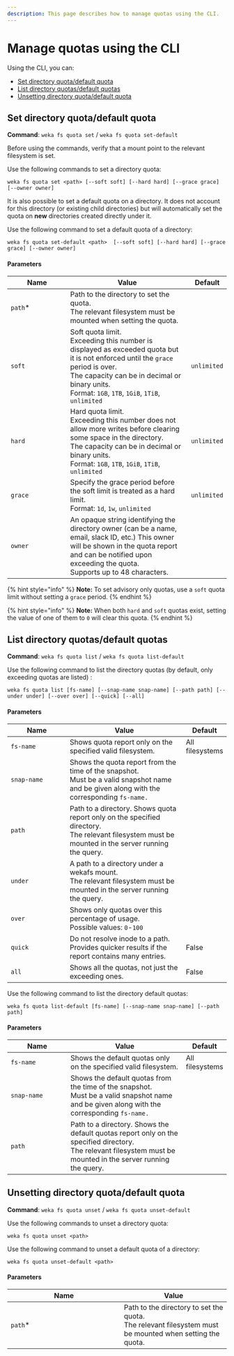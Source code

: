 ```yaml
---
description: This page describes how to manage quotas using the CLI.
---
```


# Manage quotas using the CLI

Using the CLI, you can:

* [Set directory quota/default quota](quota-management.md#set-directory-quotas-default-quotas)
* [List directory quotas/default quotas](quota-management.md#list-directory-quotas-default-quotas)
* [Unsetting directory quota/default quota](quota-management.md#unsetting-directory-quotas-default-quotas)

## Set directory quota/default quota

**Command**: `weka fs quota set` / `weka fs quota set-default`

Before using the commands, verify that a mount point to the relevant filesystem is set.

Use the following commands to set a directory quota:

`weka fs quota set <path> [--soft soft] [--hard hard] [--grace grace] [--owner owner]`

It is also possible to set a default quota on a directory. It does not account for this directory (or existing child directories) but will automatically set the quota on **new** directories created directly under it.&#x20;

Use the following command to set a default quota of a directory:

`weka fs quota set-default <path>  [--soft soft] [--hard hard] [--grace grace] [--owner owner]`

#### &#x20;**Parameters**

<table><thead><tr><th width="166">Name</th><th width="369">Value</th><th>Default</th></tr></thead><tbody><tr><td><code>path</code>*</td><td>Path to the directory to set the quota.<br>The relevant filesystem must be mounted when setting the quota. </td><td>​</td></tr><tr><td><code>soft</code></td><td>Soft quota limit.<br>Exceeding this number is displayed as exceeded quota but it is not enforced until the <code>grace</code> period is over.<br>The capacity can be in decimal or binary units.<br>Format:  <code>1GB</code>, <code>1TB</code>, <code>1GiB</code>, <code>1TiB</code>, <code>unlimited</code></td><td><code>unlimited</code></td></tr><tr><td><code>hard</code></td><td>Hard quota limit.<br>Exceeding this number does not allow more writes before clearing some space in the directory.<br>The capacity can be in decimal or binary units.<br>Format: <code>1GB</code>, <code>1TB</code>, <code>1GiB</code>, <code>1TiB</code>, <code>unlimited</code></td><td><code>unlimited</code></td></tr><tr><td><code>grace</code></td><td>Specify the grace period before the soft limit is treated as a hard limit.<br>Format: <code>1d</code>, <code>1w</code>, <code>unlimited</code></td><td><code>unlimited</code></td></tr><tr><td><code>owner</code></td><td>An opaque string identifying the directory owner (can be a name, email, slack ID, etc.) This owner will be shown in the quota report and can be notified upon exceeding the quota.<br>Supports up to 48 characters.</td><td></td></tr></tbody></table>

{% hint style="info" %}
**Note:** To set advisory only quotas, use a `soft` quota limit without setting a `grace` period.
{% endhint %}

{% hint style="info" %}
**Note:** When both `hard` and `soft` quotas exist, setting the value of one of them to `0` will clear this quota.
{% endhint %}

## List directory quotas/default quotas

**Command**: `weka fs quota list` / `weka fs quota list-default`

Use the following command to list the directory quotas (by default, only exceeding quotas are listed) :

`weka fs quota list [fs-name] [--snap-name snap-name] [--path path] [--under under] [--over over] [--quick] [--all]`

#### **Parameters**

<table><thead><tr><th width="192">Name</th><th width="389">Value</th><th>Default</th></tr></thead><tbody><tr><td><code>fs-name</code></td><td>Shows quota report only on the specified valid filesystem.</td><td>All filesystems</td></tr><tr><td><code>snap-name</code></td><td>Shows the quota report from the time of the snapshot.<br>Must be a valid snapshot name and be given along with the corresponding <code>fs-name.</code></td><td></td></tr><tr><td><code>path</code></td><td>Path to a directory. Shows quota report only on the specified directory.<br>The relevant filesystem must be mounted in the server running the query.</td><td></td></tr><tr><td><code>under</code></td><td>A path to a directory under a wekafs mount.<br>The relevant filesystem must be mounted in the server running the query.</td><td></td></tr><tr><td><code>over</code></td><td>Shows only quotas over this percentage of usage.<br>Possible values: <code>0</code>-<code>100</code></td><td></td></tr><tr><td><code>quick</code></td><td>Do not resolve inode to a path. Provides quicker results if the report contains many entries.</td><td>False</td></tr><tr><td><code>all</code></td><td>Shows all the quotas, not just the exceeding ones.</td><td>False</td></tr></tbody></table>

Use the following command to list the directory default quotas:

`weka fs quota list-default [fs-name] [--snap-name snap-name] [--path path]`

#### **Parameters**

<table><thead><tr><th width="197.33333333333331">Name</th><th width="388">Value</th><th>Default</th></tr></thead><tbody><tr><td><code>fs-name</code></td><td>Shows the default quotas only on the specified valid filesystem.</td><td>All filesystems</td></tr><tr><td><code>snap-name</code></td><td>Shows the default quotas from the time of the snapshot.<br>Must be a valid snapshot name and be given along with the corresponding <code>fs-name.</code></td><td></td></tr><tr><td><code>path</code></td><td>Path to a directory. Shows the default quotas report only on the specified directory.<br>The relevant filesystem must be mounted in the server running the query.</td><td></td></tr></tbody></table>

## Unsetting directory quota/default quota

**Command**: `weka fs quota unset` / `weka fs quota unset-default`

Use the following commands to unset a directory quota:

`weka fs quota unset <path>`

Use the following command to unset a default quota of a directory:

`weka fs quota unset-default <path>`

#### **Parameters**

<table><thead><tr><th width="244">Name</th><th>Value</th></tr></thead><tbody><tr><td><code>path</code>*</td><td>Path to the directory to set the quota.<br>The relevant filesystem must be mounted when setting the quota.</td></tr></tbody></table>

